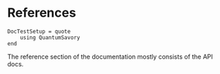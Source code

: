 # References

```@meta
DocTestSetup = quote
    using QuantumSavory
end
```

The reference section of the documentation mostly consists of the API docs.